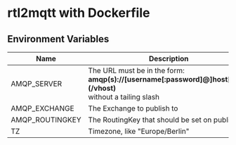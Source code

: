 # rtl2mqtt with Dockerfile

## Environment Variables

| Name            | Description                                                                                                         |
| --------------- | ------------------------------------------------------------------------------------------------------------------- |
| AMQP_SERVER     | The URL must be in the form:<br>**amqp(s)://[username[:password]@]host[:port]\(/vhost)**<br>without a tailing slash |
| AMQP_EXCHANGE   | The Exchange to publish to                                                                                          |
| AMQP_ROUTINGKEY | The RoutingKey that should be set on publish                                                                        |
| TZ              | Timezone, like "Europe/Berlin"                                                                                      |
